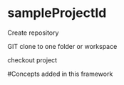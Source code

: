 # sampleProjectId

Create repository

GIT clone to one folder or workspace

checkout project

#Concepts added in this framework


